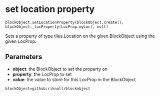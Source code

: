 # set location property

```sig
blockObject.setLocationProperty(blockObject.create(), blockObject._locProperty(LocProp.myLoc), null)
```

Sets a property of type tiles.Location on the given BlockObject using the given LocProp.

## Parameters

* **object**: the BlockObject to set the property on
* **property**: the LocProp to set
* **value**: the value to store for this LocProp in the BlockObject

```package
blockObject=github:riknoll/blockobject
```
